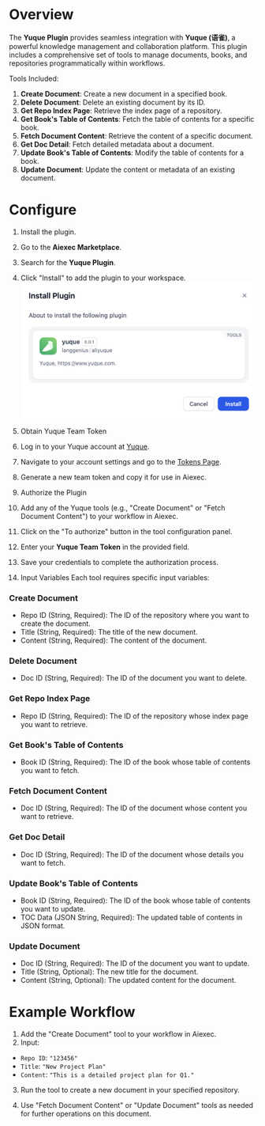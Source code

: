 # Overview

The **Yuque Plugin** provides seamless integration with **Yuque (语雀)**, a powerful knowledge management and collaboration platform. This plugin includes a comprehensive set of tools to manage documents, books, and repositories programmatically within workflows.

Tools Included:
1. **Create Document**: Create a new document in a specified book.
2. **Delete Document**: Delete an existing document by its ID.
3. **Get Repo Index Page**: Retrieve the index page of a repository.
4. **Get Book's Table of Contents**: Fetch the table of contents for a specific book.
5. **Fetch Document Content**: Retrieve the content of a specific document.
6. **Get Doc Detail**: Fetch detailed metadata about a document.
7. **Update Book's Table of Contents**: Modify the table of contents for a book.
8. **Update Document**: Update the content or metadata of an existing document.

# Configure

1. Install the plugin.
1. Go to the **Aiexec Marketplace**.
2. Search for the **Yuque Plugin**.
3. Click "Install" to add the plugin to your workspace.
![](./_assets/yuque_install.PNG)

2. Obtain Yuque Team Token
1. Log in to your Yuque account at [Yuque](https://www.yuque.com/).
2. Navigate to your account settings and go to the [Tokens Page](https://www.yuque.com/settings/tokens).
3. Generate a new team token and copy it for use in Aiexec.

3. Authorize the Plugin
1. Add any of the Yuque tools (e.g., "Create Document" or "Fetch Document Content") to your workflow in Aiexec.
2. Click on the "To authorize" button in the tool configuration panel.
3. Enter your **Yuque Team Token** in the provided field.
4. Save your credentials to complete the authorization process.

4. Input Variables
Each tool requires specific input variables:

### Create Document
- Repo ID (String, Required): The ID of the repository where you want to create the document.
- Title (String, Required): The title of the new document.
- Content (String, Required): The content of the document.

### Delete Document
- Doc ID (String, Required): The ID of the document you want to delete.

### Get Repo Index Page
- Repo ID (String, Required): The ID of the repository whose index page you want to retrieve.

### Get Book's Table of Contents
- Book ID (String, Required): The ID of the book whose table of contents you want to fetch.

### Fetch Document Content
- Doc ID (String, Required): The ID of the document whose content you want to retrieve.

### Get Doc Detail
- Doc ID (String, Required): The ID of the document whose details you want to fetch.

### Update Book's Table of Contents
- Book ID (String, Required): The ID of the book whose table of contents you want to update.
- TOC Data (JSON String, Required): The updated table of contents in JSON format.

### Update Document
- Doc ID (String, Required): The ID of the document you want to update.
- Title (String, Optional): The new title for the document.
- Content (String, Optional): The updated content for the document.

# Example Workflow
1. Add the "Create Document" tool to your workflow in Aiexec.
2. Input:
  - `Repo ID`: `"123456"`
  - `Title`: `"New Project Plan"`
  - `Content`: `"This is a detailed project plan for Q1."`
3. Run the tool to create a new document in your specified repository.

4. Use "Fetch Document Content" or "Update Document" tools as needed for further operations on this document.